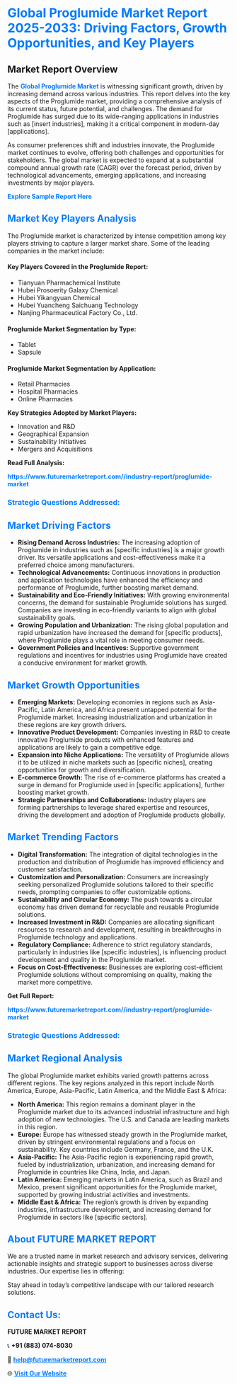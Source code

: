 <h1 style="color: #007BFF;">Global Proglumide Market Report 2025-2033: Driving Factors, Growth Opportunities, and Key Players</h1>

<section id="overview">
<h2>Market Report Overview</h2>
<p>The <a href="https://www.futuremarketreport.com//industry-report/proglumide-market" style="color: #007BFF; text-decoration: none;"><strong>Global Proglumide Market</strong></a> is witnessing significant growth, driven by increasing demand across various industries. This report delves into the key aspects of the Proglumide market, providing a comprehensive analysis of its current status, future potential, and challenges. The demand for Proglumide has surged due to its wide-ranging applications in industries such as [insert industries], making it a critical component in modern-day [applications].</p>
<p>As consumer preferences shift and industries innovate, the Proglumide market continues to evolve, offering both challenges and opportunities for stakeholders. The global market is expected to expand at a substantial compound annual growth rate (CAGR) over the forecast period, driven by technological advancements, emerging applications, and increasing investments by major players.</p>
</section>

<section id="overview">
<p><a href="https://www.futuremarketreport.com//request-sample/reportId=90392" style="color: #007BFF; text-decoration: none;"><strong>Explore Sample Report Here</strong></a></p>
</section>

<section id="key-players">
<h2 style="color: #007BFF;">Market Key Players Analysis</h2>
<p>The Proglumide market is characterized by intense competition among key players striving to capture a larger market share. Some of the leading companies in the market include:</p>
<h4>Key Players Covered in the Proglumide Report:</h4>
<ul><li>Tianyuan Pharmachemical Institute</li><li>Hubei Prosoerity Galaxy Chemical</li><li>Hubei Yikangyuan Chemical</li><li>Hubei Yuancheng Saichuang Technology</li><li>Nanjing Pharmaceutical Factory Co., Ltd.</li></ul>
<h4>Proglumide Market Segmentation by Type:</h4>
<ul><li>Tablet</li><li>Sapsule</li></ul>

<h4>Proglumide Market Segmentation by Application:</h4>
<ul><li>Retail Pharmacies</li><li>Hospital Pharmacies</li><li>Online Pharmacies</li></ul>
<p><strong>Key Strategies Adopted by Market Players:</strong></p>
<ul>
<li>Innovation and R&D</li>
<li>Geographical Expansion</li>
<li>Sustainability Initiatives</li>
<li>Mergers and Acquisitions</li>
</ul>
</section>

<section>
<p><strong>Read Full Analysis: </strong></p><a href="https://www.futuremarketreport.com//industry-report/proglumide-market" style="color: #007BFF; text-decoration: none;"><strong>https://www.futuremarketreport.com//industry-report/proglumide-market</strong></a>
<h3 style="color: #007BFF;">Strategic Questions Addressed:</h3>
</section>

<section id="driving-factors">
<h2 style="color: #007BFF;">Market Driving Factors</h2>
<ul>
<li><strong>Rising Demand Across Industries:</strong> The increasing adoption of Proglumide in industries such as [specific industries] is a major growth driver. Its versatile applications and cost-effectiveness make it a preferred choice among manufacturers.</li>
<li><strong>Technological Advancements:</strong> Continuous innovations in production and application technologies have enhanced the efficiency and performance of Proglumide, further boosting market demand.</li>
<li><strong>Sustainability and Eco-Friendly Initiatives:</strong> With growing environmental concerns, the demand for sustainable Proglumide solutions has surged. Companies are investing in eco-friendly variants to align with global sustainability goals.</li>
<li><strong>Growing Population and Urbanization:</strong> The rising global population and rapid urbanization have increased the demand for [specific products], where Proglumide plays a vital role in meeting consumer needs.</li>
<li><strong>Government Policies and Incentives:</strong> Supportive government regulations and incentives for industries using Proglumide have created a conducive environment for market growth.</li>
</ul>
</section>

<section id="growth-opportunities">
<h2 style="color: #007BFF;">Market Growth Opportunities</h2>
<ul>
<li><strong>Emerging Markets:</strong> Developing economies in regions such as Asia-Pacific, Latin America, and Africa present untapped potential for the Proglumide market. Increasing industrialization and urbanization in these regions are key growth drivers.</li>
<li><strong>Innovative Product Development:</strong> Companies investing in R&D to create innovative Proglumide products with enhanced features and applications are likely to gain a competitive edge.</li>
<li><strong>Expansion into Niche Applications:</strong> The versatility of Proglumide allows it to be utilized in niche markets such as [specific niches], creating opportunities for growth and diversification.</li>
<li><strong>E-commerce Growth:</strong> The rise of e-commerce platforms has created a surge in demand for Proglumide used in [specific applications], further boosting market growth.</li>
<li><strong>Strategic Partnerships and Collaborations:</strong> Industry players are forming partnerships to leverage shared expertise and resources, driving the development and adoption of Proglumide products globally.</li>
</ul>
</section>

<section id="trending-factors">
<h2 style="color: #007BFF;">Market Trending Factors</h2>
<ul>
<li><strong>Digital Transformation:</strong> The integration of digital technologies in the production and distribution of Proglumide has improved efficiency and customer satisfaction.</li>
<li><strong>Customization and Personalization:</strong> Consumers are increasingly seeking personalized Proglumide solutions tailored to their specific needs, prompting companies to offer customizable options.</li>
<li><strong>Sustainability and Circular Economy:</strong> The push towards a circular economy has driven demand for recyclable and reusable Proglumide solutions.</li>
<li><strong>Increased Investment in R&D:</strong> Companies are allocating significant resources to research and development, resulting in breakthroughs in Proglumide technology and applications.</li>
<li><strong>Regulatory Compliance:</strong> Adherence to strict regulatory standards, particularly in industries like [specific industries], is influencing product development and quality in the Proglumide market.</li>
<li><strong>Focus on Cost-Effectiveness:</strong> Businesses are exploring cost-efficient Proglumide solutions without compromising on quality, making the market more competitive.</li>
</ul>
</section>

<section>
<p><strong>Get Full Report: </strong></p><a href="https://www.futuremarketreport.com//industry-report/proglumide-market" style="color: #007BFF; text-decoration: none;"><strong>https://www.futuremarketreport.com//industry-report/proglumide-market</strong></a>
<h3 style="color: #007BFF;">Strategic Questions Addressed:</h3>
</section>


<section id="regional-analysis">
<h2 style="color: #007BFF;">Market Regional Analysis</h2>
<p>The global Proglumide market exhibits varied growth patterns across different regions. The key regions analyzed in this report include North America, Europe, Asia-Pacific, Latin America, and the Middle East & Africa:</p>
<ul>
<li><strong>North America:</strong> This region remains a dominant player in the Proglumide market due to its advanced industrial infrastructure and high adoption of new technologies. The U.S. and Canada are leading markets in this region.</li>
<li><strong>Europe:</strong> Europe has witnessed steady growth in the Proglumide market, driven by stringent environmental regulations and a focus on sustainability. Key countries include Germany, France, and the U.K.</li>
<li><strong>Asia-Pacific:</strong> The Asia-Pacific region is experiencing rapid growth, fueled by industrialization, urbanization, and increasing demand for Proglumide in countries like China, India, and Japan.</li>
<li><strong>Latin America:</strong> Emerging markets in Latin America, such as Brazil and Mexico, present significant opportunities for the Proglumide market, supported by growing industrial activities and investments.</li>
<li><strong>Middle East & Africa:</strong> The region’s growth is driven by expanding industries, infrastructure development, and increasing demand for Proglumide in sectors like [specific sectors].</li>
</ul>
</section>

<footer>
<h2 style="color: #007BFF;">About FUTURE MARKET REPORT</h2>
<p>We are a trusted name in market research and advisory services, delivering actionable insights and strategic support to businesses across diverse industries. Our expertise lies in offering:</p>

<p>Stay ahead in today’s competitive landscape with our tailored research solutions.</p>

<h2 style="color: #007BFF;">Contact Us:</h2>
<p><strong>FUTURE MARKET REPORT</strong></p>
<p>📞 <strong>+91 (883) 074-8030</strong></p>
<p>📧 <strong><a href="mailto:help@futuremarketreport.com" style="color: #007BFF;">help@futuremarketreport.com</a></strong></p>
<p>🌐 <strong><a href="https://www.futuremarketreport.com/" style="color: #007BFF;">Visit Our Website</a></strong></p>
</footer>